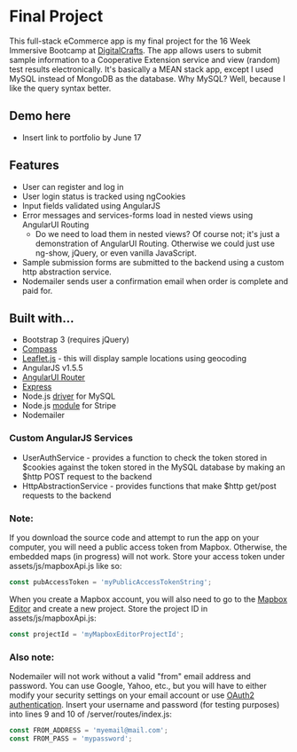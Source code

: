# Final Project

This full-stack eCommerce app is my final project for the 16 Week Immersive Bootcamp at [DigitalCrafts](http://digitalcrafts.com). The app allows users to submit sample information to a Cooperative Extension service and view (random) test results electronically. It's basically a MEAN stack app, except I used MySQL instead of MongoDB as the database. Why MySQL? Well, because I like the query syntax better.

## Demo here
* Insert link to portfolio by June 17

## Features
* User can register and log in
* User login status is tracked using ngCookies
* Input fields validated using AngularJS
* Error messages and services-forms load in nested views using AngularUI Routing
	- Do we need to load them in nested views? Of course not; it's just a demonstration of AngularUI Routing. Otherwise we could just use ng-show, jQuery, or even vanilla JavaScript.
* Sample submission forms are submitted to the backend using a custom http abstraction service.
* Nodemailer sends user a confirmation email when order is complete and paid for.

## Built with...
* Bootstrap 3 (requires jQuery)
* [Compass](http://compass-style.org/)
* [Leaflet.js](http://leafletjs.com/) - this will display sample locations using geocoding
* AngularJS v1.5.5
* [AngularUI Router](https://github.com/angular-ui/ui-router)
* [Express](http://expressjs.com/)
* Node.js [driver](https://www.npmjs.com/package/mysql) for MySQL
* Node.js [module](https://stripe.com/docs/libraries) for Stripe
* Nodemailer

### Custom AngularJS Services
* UserAuthService - provides a function to check the token stored in $cookies against the token stored in the MySQL database by making an $http POST request to the backend
* HttpAbstractionService - provides functions that make $http get/post requests to the backend

### Note:
If you download the source code and attempt to run the app on your computer, you will need a public access token from Mapbox. Otherwise, the embedded maps (in progress) will not work. Store your access token under assets/js/mapboxApi.js like so:
```javascript
const pubAccessToken = 'myPublicAccessTokenString';
```
When you create a Mapbox account, you will also need to go to the [Mapbox Editor](https://www.mapbox.com/studio/classic/projects/) and create a new project. Store the project ID in assets/js/mapboxApi.js:
```javascript
const projectId = 'myMapboxEditorProjectId';
```

### Also note:
Nodemailer will not work without a valid "from" email address and password. You can use Google, Yahoo, etc., but you will have to either modify your security settings on your email account or use [OAuth2 authentication](https://nodemailer.com/using-gmail/). Insert your username and password (for testing purposes) into lines 9 and 10 of /server/routes/index.js:
```javascript
const FROM_ADDRESS = 'myemail@mail.com';
const FROM_PASS = 'mypassword';
```